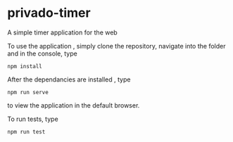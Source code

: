 # privado-timer

A simple timer application for the web

To use the application , simply clone the repository, navigate into the folder and in the console, type

    npm install

After the dependancies are installed , type

    npm run serve

to view the application in the default browser.

To run tests, type

    npm run test
